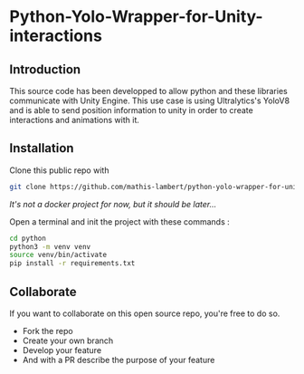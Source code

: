 # Python-Yolo-Wrapper-for-Unity-interactions

## Introduction
This source code has been developped to allow python and these libraries communicate with Unity Engine. This use case is using Ultralytics's YoloV8 and is able to send position information to unity in order to create interactions and animations with it.

## Installation
Clone this public repo with 
```bash
git clone https://github.com/mathis-lambert/python-yolo-wrapper-for-unity-interactions
```
*It's not a docker project for now, but it should be later...*

Open a terminal and init the project with these commands :
```bash
cd python
python3 -m venv venv
source venv/bin/activate
pip install -r requirements.txt
```

## Collaborate
If you want to collaborate on this open source repo, you're free to do so.
- Fork the repo
- Create your own branch
- Develop your feature
- And with a PR describe the purpose of your feature



